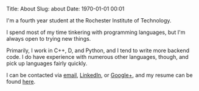 Title: About
Slug: about
Date: 1970-01-01 00:01

I'm a fourth year student at the Rochester Institute of Technology.

I spend most of my time tinkering with programming languages, but I'm always open to trying new things.

Primarily, I work in C++, D, and Python, and I tend to write more backend code. I do have experience with numerous other languages, though, and pick up languages fairly quickly.

I can be contacted via [email][Email], [LinkedIn], or [Google+], and my resume can be found [here][Resume].

[Email]: mailto:msoucy@csh.rit.edu
[LinkedIn]: http://www.linkedin.com/in/msoucy
[Google+]: http://gplus.to/msoucy
[Resume]: {filename}/extras/resume.pdf

